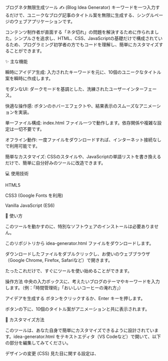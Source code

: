 ブログネタ無限生成ツール ✍️ (Blog Idea Generator)
キーワードを一つ入力するだけで、ユニークなブログ記事のタイトル案を無限に生成する、シングルページのウェブアプリケーションです。

コンテンツ制作者が直面する「ネタ切れ」の問題を解決するために作られました。シンプルさを追求し、HTML、CSS、JavaScriptの基礎だけで構成されているため、プログラミング初学者の方でもコードを理解し、簡単にカスタマイズすることができます。


✨ 主な機能

瞬時にアイデア生成: 入力されたキーワードを元に、10個のユニークなタイトル案を瞬時に作成します。

モダンなUI: ダークモードを基調とした、洗練されたユーザーインターフェース。

快適な操作感: ボタンのホバーエフェクトや、結果表示のスムーズなアニメーションを実装。

単一ファイル構成: index.html ファイル一つで動作します。依存関係や複雑な設定は一切不要です。

オフライン動作: 一度ファイルをダウンロードすれば、インターネット接続なしで利用可能です。

簡単なカスタマイズ: CSSのスタイルや、JavaScriptの単語リストを書き換えるだけで、簡単に自分好みのツールに改造できます。

💻 使用技術

HTML5

CSS3 (Google Fonts を利用)

Vanilla JavaScript (ES6)

🚀 使い方

このツールを動かすのに、特別なソフトウェアのインストールは必要ありません。

このリポジトリから idea-generator.html ファイルをダウンロードします。

ダウンロードしたファイルをダブルクリックし、お使いのウェブブラウザ（Google Chrome, Firefox, Safariなど）で開きます。

たったこれだけで、すぐにツールを使い始めることができます。

操作方法
中央の入力ボックスに、考えたいブログのテーマやキーワードを入力します。（例：「時間管理術」「おいしいコーヒーの淹れ方」）

アイデアを生成する ボタンをクリックするか、Enter キーを押します。

ボタンの下に、10個のタイトル案がアニメーションと共に表示されます。

🔧 カスタマイズ方法

このツールは、あなた自身で簡単にカスタマイズできるように設計されています。idea-generator.html をテキストエディタ（VS Codeなど）で開いて、以下の部分を編集してみてください。

デザインの変更 (CSS)
見た目に関する設定は、<style> タグの中にすべて記述されています。

例えば、テーマカラーを紫 (#bb86fc) から青 (#007bff) に変更したい場合：

CSS

/* 変更前 */
#theme-input:focus {
    border-color: #bb86fc; 
    box-shadow: 0 0 0 3px rgba(187, 134, 252, 0.2);
}
#generate-btn {
    background: linear-gradient(45deg, #bb86fc, #6200ee);
}

/* 変更後 */
#theme-input:focus {
    border-color: #007bff; /* 青色に変更 */
    box-shadow: 0 0 0 3px rgba(0, 123, 255, 0.2); /* 青色に変更 */
}
#generate-btn {
    background: linear-gradient(45deg, #007bff, #0056b3); /* 青系のグラデーションに変更 */
}
タイトル生成パターンの変更 (JavaScript)
生成されるタイトルのバリエーションは、<script> タグの中にある3つのリスト（配列）によって決まります。

JavaScript

// このリスト内の単語を自由に追加・編集・削除してください
const prefixes = ['【初心者必見】', '【完全ガイド】', '知らないと損する', ...];
const middles = ['の基本的な使い方', 'を120%活用するテクニック', ...];
const suffixes = ['ベスト5', '7つのステップ', '完全ロードマップ', ...];
これらのリストに独自の単語を追加するだけで、生成されるタイトルの雰囲気をガラリと変えることができます。

🤝 コントリビュート
このプロジェクトを改善するための提案やプルリクエストはいつでも歓迎します。お気軽にフォークして、変更を加えてみてください。

📄 ライセンス
このプロジェクトは MIT License の下で公開されています。












ツール

